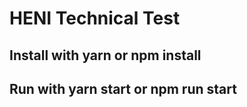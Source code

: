 # HENI Technical Test

## Install with yarn or npm install

## Run with yarn start or npm run start
